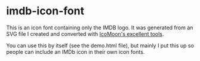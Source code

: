 imdb-icon-font
==============

This is an icon font containing only the IMDB logo.  It was generated from an SVG file I created and converted with [IcoMoon's excellent tools][i].

You can use this by itself (see the demo.html file), but mainly I put this up so people can include an IMDb icon in their own icon fonts.

[i]: https://icomoon.io/app